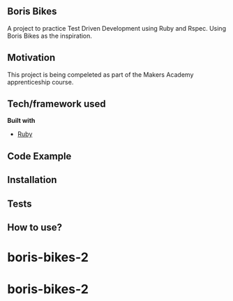 ## Boris Bikes
A project to practice Test Driven Development using Ruby and Rspec. Using Boris Bikes as the inspiration.

## Motivation
This project is being compeleted as part of the Makers Academy apprenticeship course.


## Tech/framework used

<b>Built with</b>
- [Ruby](https://www.ruby-lang.org/en/documentation/)


## Code Example


## Installation


## Tests

## How to use?

# boris-bikes-2
# boris-bikes-2
